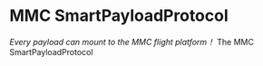 # MMC SmartPayloadProtocol
*Every payload can mount to the MMC flight platform！*
The MMC SmartPayloadProtocol 
